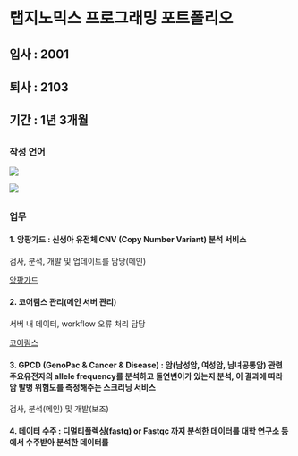 # 랩지노믹스 프로그래밍 포트폴리오
## 입사 : 2001
## 퇴사 : 2103
## 기간 : 1년 3개월
##
### 작성 언어
<img src="https://img.shields.io/badge/Python-3766AB?style=flat-square&logo=Python&logoColor=white"/></a>
   
<img src="https://img.shields.io/badge/shell-3766AB?style=flat-square&logo=Python&logoColor=white"/></a>
   
##
### 업무
#### 1. 앙팡가드 : 신생아 유전체 CNV (Copy Number Variant) 분석 서비스
검사, 분석, 개발 및 업데이트를 담당(메인)
   
[앙팡가드](https://github.com/Shin-jongwhan/portfolio/tree/main/%EB%9E%A9%EC%A7%80%EB%85%B8%EB%AF%B9%EC%8A%A4_2001-2103/labge_enfant)
   
#### 2. 코어림스 관리(메인 서버 관리)
서버 내 데이터, workflow 오류 처리 담당
   
[코어림스](https://github.com/Shin-jongwhan/portfolio/tree/main/%EB%9E%A9%EC%A7%80%EB%85%B8%EB%AF%B9%EC%8A%A4_2001-2103/labge_workflow)
   
#### 3. GPCD (GenoPac & Cancer & Disease) : 암(남성암, 여성암, 남녀공통암) 관련 주요유전자의 allele frequency를 분석하고 돌연변이가 있는지 분석, 이 결과에 따라 암 발병 위험도를 측정해주는 스크리닝 서비스
검사, 분석(메인) 및 개발(보조)

#### 4. 데이터 수주 : 디멀티플렉싱(fastq) or Fastqc 까지 분석한 데이터를 대학 연구소 등에서 수주받아 분석한 데이터를 
